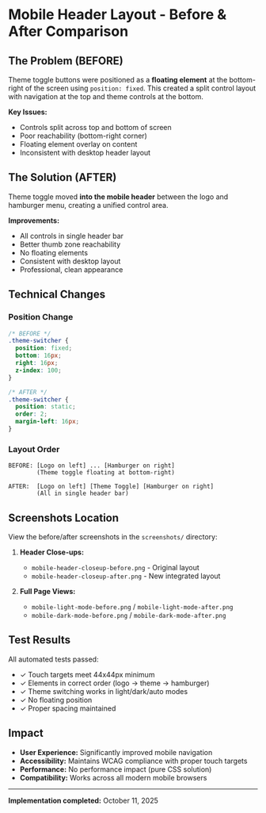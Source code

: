 # Mobile Header Layout - Before & After Comparison

## The Problem (BEFORE)
Theme toggle buttons were positioned as a **floating element** at the bottom-right of the screen using `position: fixed`. This created a split control layout with navigation at the top and theme controls at the bottom.

**Key Issues:**
- Controls split across top and bottom of screen
- Poor reachability (bottom-right corner)
- Floating element overlay on content
- Inconsistent with desktop header layout

## The Solution (AFTER)
Theme toggle moved **into the mobile header** between the logo and hamburger menu, creating a unified control area.

**Improvements:**
- All controls in single header bar
- Better thumb zone reachability
- No floating elements
- Consistent with desktop layout
- Professional, clean appearance

## Technical Changes

### Position Change
```css
/* BEFORE */
.theme-switcher {
  position: fixed;
  bottom: 16px;
  right: 16px;
  z-index: 100;
}

/* AFTER */
.theme-switcher {
  position: static;
  order: 2;
  margin-left: 16px;
}
```

### Layout Order
```
BEFORE: [Logo on left] ... [Hamburger on right]
        (Theme toggle floating at bottom-right)

AFTER:  [Logo on left] [Theme Toggle] [Hamburger on right]
        (All in single header bar)
```

## Screenshots Location
View the before/after screenshots in the `screenshots/` directory:

1. **Header Close-ups:**
   - `mobile-header-closeup-before.png` - Original layout
   - `mobile-header-closeup-after.png` - New integrated layout

2. **Full Page Views:**
   - `mobile-light-mode-before.png` / `mobile-light-mode-after.png`
   - `mobile-dark-mode-before.png` / `mobile-dark-mode-after.png`

## Test Results
All automated tests passed:
- ✓ Touch targets meet 44x44px minimum
- ✓ Elements in correct order (logo → theme → hamburger)
- ✓ Theme switching works in light/dark/auto modes
- ✓ No floating position
- ✓ Proper spacing maintained

## Impact
- **User Experience:** Significantly improved mobile navigation
- **Accessibility:** Maintains WCAG compliance with proper touch targets
- **Performance:** No performance impact (pure CSS solution)
- **Compatibility:** Works across all modern mobile browsers

---

**Implementation completed:** October 11, 2025
